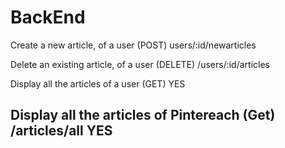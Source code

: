 # BackEnd


Create a new article, of a user 
(POST)
users/:id/newarticles



Delete an existing article, of a user 
(DELETE)
/users/:id/articles



Display all the articles of a user 
(GET)
YES


Display all the articles of Pintereach 
(Get) 
/articles/all
YES
---